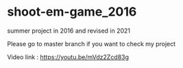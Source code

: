 # shoot-em-game_2016
summer project in 2016 and revised in 2021

Please go to master branch if you want to check my project

Video link : https://youtu.be/mVdz2Zcd83g
